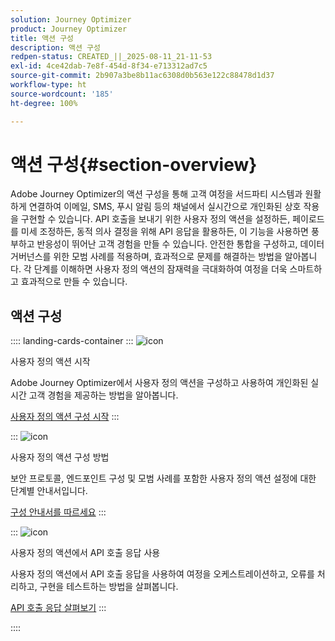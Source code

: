 ```yaml
---
solution: Journey Optimizer
product: Journey Optimizer
title: 액션 구성
description: 액션 구성
redpen-status: CREATED_||_2025-08-11_21-11-53
exl-id: 4ce42dab-7e8f-454d-8f34-e713312ad7c5
source-git-commit: 2b907a3be8b11ac6308d0b563e122c88478d1d37
workflow-type: ht
source-wordcount: '185'
ht-degree: 100%

---
```


# 액션 구성{#section-overview}

Adobe Journey Optimizer의 액션 구성을 통해 고객 여정을 서드파티 시스템과 원활하게 연결하여 이메일, SMS, 푸시 알림 등의 채널에서 실시간으로 개인화된 상호 작용을 구현할 수 있습니다. API 호출을 보내기 위한 사용자 정의 액션을 설정하든, 페이로드를 미세 조정하든, 동적 의사 결정을 위해 API 응답을 활용하든, 이 기능을 사용하면 풍부하고 반응성이 뛰어난 고객 경험을 만들 수 있습니다. 안전한 통합을 구성하고, 데이터 거버넌스를 위한 모범 사례를 적용하며, 효과적으로 문제를 해결하는 방법을 알아봅니다. 각 단계를 이해하면 사용자 정의 액션의 잠재력을 극대화하여 여정을 더욱 스마트하고 효과적으로 만들 수 있습니다.

## 액션 구성

:::: landing-cards-container
:::
![icon](https://cdn.experienceleague.adobe.com/icons/circle-play.svg?lang=ko)

사용자 정의 액션 시작

Adobe Journey Optimizer에서 사용자 정의 액션을 구성하고 사용하여 개인화된 실시간 고객 경험을 제공하는 방법을 알아봅니다.

[사용자 정의 액션 구성 시작](../using/action/action.md)
:::

:::
![icon](https://cdn.experienceleague.adobe.com/icons/gear.svg?lang=ko)

사용자 정의 액션 구성 방법

보안 프로토콜, 엔드포인트 구성 및 모범 사례를 포함한 사용자 정의 액션 설정에 대한 단계별 안내서입니다.

[구성 안내서를 따르세요](../using/action/about-custom-action-configuration.md)
:::

:::
![icon](https://cdn.experienceleague.adobe.com/icons/code-branch.svg?lang=ko)

사용자 정의 액션에서 API 호출 응답 사용

사용자 정의 액션에서 API 호출 응답을 사용하여 여정을 오케스트레이션하고, 오류를 처리하고, 구현을 테스트하는 방법을 살펴봅니다.

[API 호출 응답 살펴보기](../using/action/action-response.md)
:::

::::

